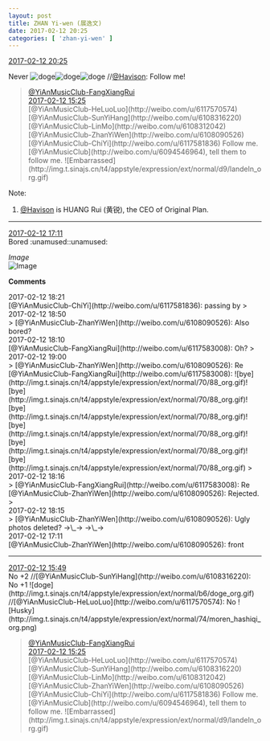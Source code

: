 ```yaml
---
layout: post
title: ZHAN Yi-wen (展逸文)
date: 2017-02-12 20:25
categories: [ 'zhan-yi-wen' ]
---
```


<div class="weibo-info">
  <a href="http://weibo.com/6108090526/Evea7annS">2017-02-12 20:25</a>
</div>  

Never ![doge](http://img.t.sinajs.cn/t4/appstyle/expression/ext/normal/b6/doge_org.gif)![doge](http://img.t.sinajs.cn/t4/appstyle/expression/ext/normal/b6/doge_org.gif)![doge](http://img.t.sinajs.cn/t4/appstyle/expression/ext/normal/b6/doge_org.gif) //[@Havison](http://weibo.com/havison): Follow me!

<!-- more -->

> <div class="weibo-post-name">
>   <a href="http://www.weibo.com/u/6117583008">@YiAnMusicClub-FangXiangRui</a>
> </div>
> <div class="weibo-info">
>   <a href="http://www.weibo.com/6117583008/Evcc87fXL">2017-02-12 15:25</a>
> </div>  
> [@YiAnMusicClub-HeLuoLuo](http://weibo.com/u/6117570574) [@YiAnMusicClub-SunYiHang](http://weibo.com/u/6108316220) [@YiAnMusicClub-LinMo](http://weibo.com/u/6108312042) [@YiAnMusicClub-ZhanYiWen](http://weibo.com/u/6108090526) [@YiAnMusicClub-ChiYi](http://weibo.com/u/6117581836) Follow me. [@YiAnMusicClub](http://weibo.com/u/6094546964), tell them to follow me. ![Embarrassed](http://img.t.sinajs.cn/t4/appstyle/expression/ext/normal/d9/landeln_org.gif)

Note:  
1. [@Havison](http://weibo.com/havison) is HUANG Rui (黄锐), the CEO of Original Plan.

---

<div class="weibo-info">
  <a href="http://weibo.com/6108090526/EvcTlfXlU">2017-02-12 17:11</a>
</div>  
Bored :unamused::unamused:

*Image*  
![Image](http://wx3.sinaimg.cn/mw690/006FmVn8ly1fcnsvlmir7j30qo0zk48r.jpg)

**Comments**

<div class="weibo-info">2017-02-12 18:21</div>
[@YiAnMusicClub-ChiYi](http://weibo.com/u/6117581836): passing by
> <div class="weibo-info">2017-02-12 18:50</div>
> [@YiAnMusicClub-ZhanYiWen](http://weibo.com/u/6108090526): Also bored?

<div class="weibo-info">2017-02-12 18:10</div>
[@YiAnMusicClub-FangXiangRui](http://weibo.com/u/6117583008): Oh?
> <div class="weibo-info">2017-02-12 19:00</div>
> [@YiAnMusicClub-ZhanYiWen](http://weibo.com/u/6108090526): Re [@YiAnMusicClub-FangXiangRui](http://weibo.com/u/6117583008): ![bye](http://img.t.sinajs.cn/t4/appstyle/expression/ext/normal/70/88_org.gif)![bye](http://img.t.sinajs.cn/t4/appstyle/expression/ext/normal/70/88_org.gif)![bye](http://img.t.sinajs.cn/t4/appstyle/expression/ext/normal/70/88_org.gif)![bye](http://img.t.sinajs.cn/t4/appstyle/expression/ext/normal/70/88_org.gif)![bye](http://img.t.sinajs.cn/t4/appstyle/expression/ext/normal/70/88_org.gif)![bye](http://img.t.sinajs.cn/t4/appstyle/expression/ext/normal/70/88_org.gif)
> <div class="weibo-info">2017-02-12 18:16</div>
> [@YiAnMusicClub-FangXiangRui](http://weibo.com/u/6117583008): Re [@YiAnMusicClub-ZhanYiWen](http://weibo.com/u/6108090526): Rejected.
> <div class="weibo-info">2017-02-12 18:15</div>
> [@YiAnMusicClub-ZhanYiWen](http://weibo.com/u/6108090526): Ugly photos deleted? →\_→ →\_→

<div class="weibo-info">2017-02-12 17:11</div>
[@YiAnMusicClub-ZhanYiWen](http://weibo.com/u/6108090526): front

---

<div class="weibo-info">
  <a href="http://weibo.com/6108090526/EvclYfhRr">2017-02-12 15:49</a>
</div>  
No +2 //[@YiAnMusicClub-SunYiHang](http://weibo.com/u/6108316220): No +1 ![doge](http://img.t.sinajs.cn/t4/appstyle/expression/ext/normal/b6/doge_org.gif) //[@YiAnMusicClub-HeLuoLuo](http://weibo.com/u/6117570574): No ![Husky](http://img.t.sinajs.cn/t4/appstyle/expression/ext/normal/74/moren_hashiqi_org.png)

> <div class="weibo-post-name">
>   <a href="http://www.weibo.com/u/6117583008">@YiAnMusicClub-FangXiangRui</a>
> </div>
> <div class="weibo-info">
>   <a href="http://www.weibo.com/6117583008/Evcc87fXL">2017-02-12 15:25</a>
> </div>  
> [@YiAnMusicClub-HeLuoLuo](http://weibo.com/u/6117570574) [@YiAnMusicClub-SunYiHang](http://weibo.com/u/6108316220) [@YiAnMusicClub-LinMo](http://weibo.com/u/6108312042) [@YiAnMusicClub-ZhanYiWen](http://weibo.com/u/6108090526) [@YiAnMusicClub-ChiYi](http://weibo.com/u/6117581836) Follow me. [@YiAnMusicClub](http://weibo.com/u/6094546964), tell them to follow me. ![Embarrassed](http://img.t.sinajs.cn/t4/appstyle/expression/ext/normal/d9/landeln_org.gif)
